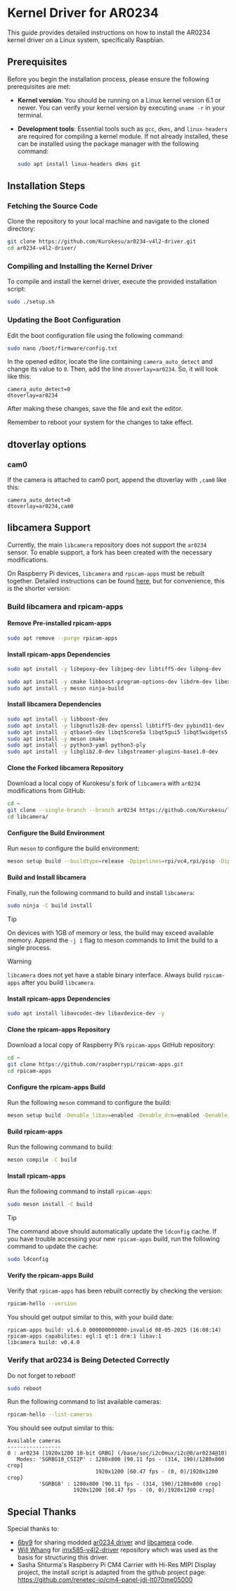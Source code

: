 # Kernel Driver for AR0234

This guide provides detailed instructions on how to install the AR0234 kernel driver on a Linux system, specifically Raspbian.

## Prerequisites

Before you begin the installation process, please ensure the following prerequisites are met:

- **Kernel version**: You should be running on a Linux kernel version 6.1 or newer. You can verify your kernel version by executing `uname -r` in your terminal.

- **Development tools**: Essential tools such as `gcc`, `dkms`, and `linux-headers` are required for compiling a kernel module. If not already installed, these can be installed using the package manager with the following command:
  
   ```bash 
   sudo apt install linux-headers dkms git
   ```
   
## Installation Steps

### Fetching the Source Code

Clone the repository to your local machine and navigate to the cloned directory:

```bash
git clone https://github.com/Kurokesu/ar0234-v4l2-driver.git
cd ar0234-v4l2-driver/
```

### Compiling and Installing the Kernel Driver

To compile and install the kernel driver, execute the provided installation script:

```bash 
sudo ./setup.sh
```

### Updating the Boot Configuration

Edit the boot configuration file using the following command:

```bash
sudo nano /boot/firmware/config.txt
```

In the opened editor, locate the line containing `camera_auto_detect` and change its value to `0`. Then, add the line `dtoverlay=ar0234`. So, it will look like this:

```
camera_auto_detect=0
dtoverlay=ar0234
```

After making these changes, save the file and exit the editor.

Remember to reboot your system for the changes to take effect.

## dtoverlay options

### cam0

If the camera is attached to cam0 port, append the dtoverlay with `,cam0` like this:  
```
camera_auto_detect=0
dtoverlay=ar0234,cam0
```

## libcamera Support

Currently, the main `libcamera` repository does not support the `ar0234` sensor. To enable support, a fork has been created with the necessary modifications.

On Raspberry Pi devices, `libcamera` and `rpicam-apps` must be rebuilt together. Detailed instructions can be found [here](https://www.raspberrypi.com/documentation/computers/camera_software.html#advanced-rpicam-apps), but for convenience, this is the shorter version:

### Build libcamera and rpicam-apps

#### Remove Pre-installed rpicam-apps

```bash
sudo apt remove --purge rpicam-apps
```

#### Install rpicam-apps Dependencies

```bash
sudo apt install -y libepoxy-dev libjpeg-dev libtiff5-dev libpng-dev
```

```bash
sudo apt install -y cmake libboost-program-options-dev libdrm-dev libexif-dev
sudo apt install -y meson ninja-build
```

#### Install libcamera Dependencies

```bash
sudo apt install -y libboost-dev
sudo apt install -y libgnutls28-dev openssl libtiff5-dev pybind11-dev
sudo apt install -y qtbase5-dev libqt5core5a libqt5gui5 libqt5widgets5
sudo apt install -y meson cmake
sudo apt install -y python3-yaml python3-ply
sudo apt install -y libglib2.0-dev libgstreamer-plugins-base1.0-dev
```

#### Clone the Forked libcamera Repository

Download a local copy of Kurokesu's fork of `libcamera` with `ar0234` modifications from GitHub:

```bash
cd ~
git clone --single-branch --branch ar0234 https://github.com/Kurokesu/libcamera.git
cd libcamera/
```

#### Configure the Build Environment

Run `meson` to configure the build environment:

```bash
meson setup build --buildtype=release -Dpipelines=rpi/vc4,rpi/pisp -Dipas=rpi/vc4,rpi/pisp -Dv4l2=enabled -Dgstreamer=enabled -Dtest=false -Dlc-compliance=disabled -Dcam=disabled -Dqcam=disabled -Ddocumentation=disabled -Dpycamera=enabled
```

#### Build and Install libcamera

Finally, run the following command to build and install `libcamera`:

```bash
sudo ninja -C build install
```

> [!TIP]
> On devices with 1GB of memory or less, the build may exceed available memory. Append the `-j 1` flag to meson commands to limit the build to a single process.

> [!WARNING]
> `libcamera` does not yet have a stable binary interface. Always build `rpicam-apps` after you build `libcamera`.

#### Install rpicam-apps Dependencies
```bash
sudo apt install libavcodec-dev libavdevice-dev -y
```

#### Clone the rpicam-apps Repository

Download a local copy of Raspberry Pi’s `rpicam-apps` GitHub repository:

```bash
cd ~
git clone https://github.com/raspberrypi/rpicam-apps.git
cd rpicam-apps
```

#### Configure the rpicam-apps Build

Run the following `meson` command to configure the build:

```bash
meson setup build -Denable_libav=enabled -Denable_drm=enabled -Denable_egl=enabled -Denable_qt=enabled -Denable_opencv=disabled -Denable_tflite=disabled -Denable_hailo=disabled
```

#### Build rpicam-apps

Run the following command to build:

```bash
meson compile -C build
```

#### Install rpicam-apps

Run the following command to install `rpicam-apps`:

```bash
sudo meson install -C build
```

> [!TIP]  
> The command above should automatically update the `ldconfig` cache. If you have trouble accessing your new `rpicam-apps` build, run the following command to update the cache:
> 
> ```bash
> sudo ldconfig
> ```

#### Verify the rpicam-apps Build

Verify that `rpicam-apps` has been rebuilt correctly by checking the version:

```bash
rpicam-hello --version
```

You should get output similar to this, with your build date:

```
rpicam-apps build: v1.6.0 000000000000-invalid 08-05-2025 (16:08:14)
rpicam-apps capabilites: egl:1 qt:1 drm:1 libav:1
libcamera build: v0.4.0
```

### Verify that ar0234 is Being Detected Correctly

Do not forget to reboot!

```bash
sudo reboot
```

Run the following command to list available cameras:

```bash
rpicam-hello --list-cameras
```

You should see output similar to this:
```
Available cameras
-----------------
0 : ar0234 [1920x1200 10-bit GRBG] (/base/soc/i2c0mux/i2c@0/ar0234@10)
   Modes: 'SGRBG10_CSI2P' : 1280x800 [90.11 fps - (314, 190)/1280x800 crop]
                            1920x1200 [60.47 fps - (0, 0)/1920x1200 crop]
          'SGRBG8' : 1280x800 [90.11 fps - (314, 190)/1280x800 crop]
                     1920x1200 [60.47 fps - (0, 0)/1920x1200 crop]
```

## Special Thanks

Special thanks to:
- [6by9](https://github.com/6by9) for sharing modded [ar0234 driver](https://github.com/6by9/linux/tree/rpi-6.12.y-ar0234) and [libcamera](https://github.com/6by9/libcamera/tree/ar0234) code.
- [Will Whang](https://github.com/will127534) for [imx585-v4l2-driver](https://github.com/will127534/imx585-v4l2-driver) repository which was used as the basis for structuring this driver.
- Sasha Shturma's Raspberry Pi CM4 Сarrier with Hi-Res MIPI Display project, the install script is adapted from the github project page: https://github.com/renetec-io/cm4-panel-jdi-lt070me05000
